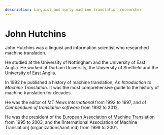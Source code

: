```yaml
---
description: Linguist and early machine translation researcher
---
```

# John Hutchins
John Hutchins was a linguist and information scientist who researched machine translation.

He studied at the University of Nottingham and the University of East Anglia.
He worked at Durham University, the University of Sheffield and the University of East Anglia. 

In 1992 he published a history of machine translation, *An Introduction to Machine Translation*. 
It was the most comprehensive guide to the history of machine translation for decades.

He was the editor of *MT News International* from 1992 to 1997, and of *Compendium of translation software* from 1992 to 2012.

He was the president of the [European Association of Machine Translation](organizations/eamt.md) from 1995 to 2003, 
and the [International Association of Machine Translation] (organizations/iamt.md) from 1999 to 2001.

